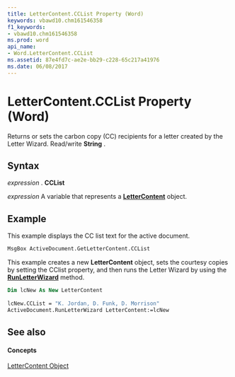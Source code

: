 ```yaml
---
title: LetterContent.CCList Property (Word)
keywords: vbawd10.chm161546358
f1_keywords:
- vbawd10.chm161546358
ms.prod: word
api_name:
- Word.LetterContent.CCList
ms.assetid: 87e4fd7c-ae2e-bb29-c228-65c217a41976
ms.date: 06/08/2017
---
```



# LetterContent.CCList Property (Word)

Returns or sets the carbon copy (CC) recipients for a letter created by the Letter Wizard. Read/write  **String** .


## Syntax

 _expression_ . **CCList**

 _expression_ A variable that represents a **[LetterContent](Word.LetterContent.md)** object.


## Example

This example displays the CC list text for the active document.


```vb
MsgBox ActiveDocument.GetLetterContent.CCList
```

This example creates a new  **LetterContent** object, sets the courtesy copies by setting the CClist property, and then runs the Letter Wizard by using the **[RunLetterWizard](Word.Document.RunLetterWizard.md)** method.




```vb
Dim lcNew As New LetterContent 
 
lcNew.CCList = "K. Jordan, D. Funk, D. Morrison" 
ActiveDocument.RunLetterWizard LetterContent:=lcNew
```


## See also


#### Concepts


[LetterContent Object](Word.LetterContent.md)

